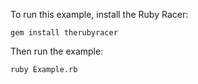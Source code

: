 To run this example, install the Ruby Racer:

    gem install therubyracer

Then run the example:
   
    ruby Example.rb

